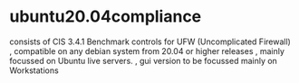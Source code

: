 # ubuntu20.04compliance
consists of CIS 3.4.1 Benchmark controls for UFW (Uncomplicated Firewall)
, compatible on any debian system from 20.04 or higher releases
, mainly focussed on Ubuntu live servers.
, gui version to be focussed mainly on Workstations
